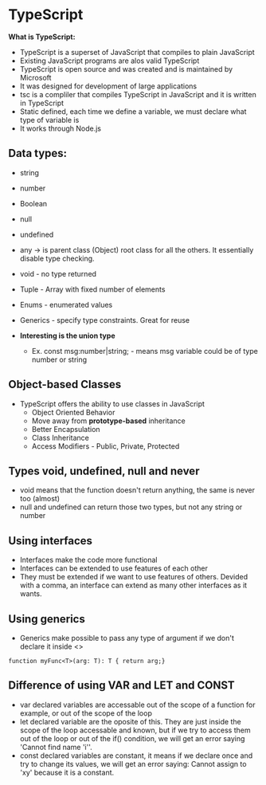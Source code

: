 # TypeScript

**What is TypeScript:**

- TypeScript is a superset of JavaScript that compiles to plain JavaScript
- Existing JavaScript programs are alos valid TypeScript
- TypeScript is open source and was created and is maintained by Microsoft
- It was designed for development of large applications
- tsc is a compliler that compiles TypeScript in JavaScript and it is written in TypeScript
- Static defined, each time we define a variable, we must declare what type of variable is
- It works through Node.js


## Data types:
- string
- number
- Boolean
- null
- undefined
- any -> is parent class (Object) root class for all the others. It essentially disable type checking.
- void - no type returned
- Tuple - Array with fixed number of elements
- Enums - enumerated values
- Generics - specify type constraints. Great for reuse

- **Interesting is the union type**
  - Ex. const msg:number|string; - means msg variable could be of type number or string


## Object-based Classes
- TypeScript offers the ability to use classes in JavaScript
  - Object Oriented Behavior
  - Move away from **prototype-based** inheritance
  - Better Encapsulation
  - Class Inheritance
  - Access Modifiers - Public, Private, Protected


## Types void, undefined, null and never
- void means that the function doesn't return anything, the same is never too (almost)
- null and undefined can return those two types, but not any string or number


## Using interfaces
- Interfaces make the code more functional
- Interfaces can be extended to use features of each other
- They must be extended if we want to use features of others. Devided with a comma, an interface can extend as many other interfaces as it wants.


## Using generics
- Generics make possible to pass any type of argument if we don't declare it inside <>
``` 
function myFunc<T>(arg: T): T { return arg;}
```

## Difference of using VAR and LET and CONST
- var declared variables are accessable out of the scope of a function for example, or out of the scope of the loop
- let declared variable are the oposite of this. They are just inside the scope of the loop accessable and known, but if we try to access them out of the loop or out of the if() condition, we will get an error saying 'Cannot find name 'i''.
- const declared variables are constant, it means if we declare once and try to change its values, we will get an error saying: Cannot assign to 'xy' because it is a constant.

